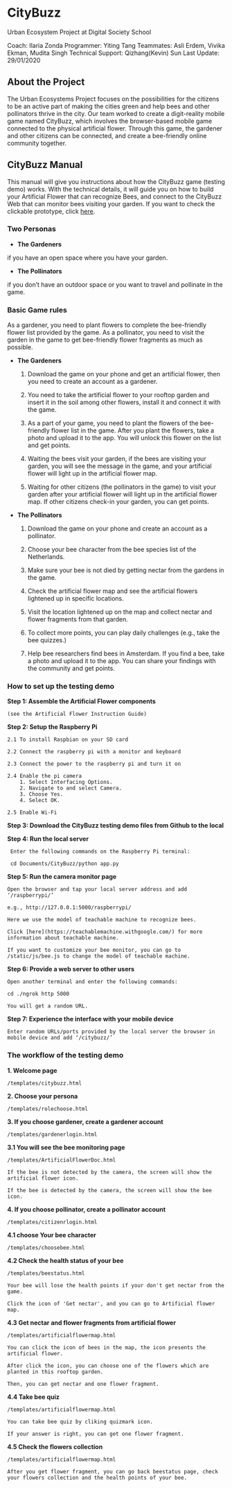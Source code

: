 # CityBuzz
Urban Ecosystem Project at Digital Society School 

Coach: Ilaria Zonda
Programmer: Yiting Tang
Teammates: Asli Erdem, Vivika Ekman, Mudita Singh
Technical Support: Qizhang(Kevin) Sun
Last Update: 29/01/2020


## About the Project
 The Urban Ecosystems Project focuses on the possibilities for the citizens to be an active part of making the cities green and help bees and other pollinators thrive in the city. Our team worked to create a digit-reality mobile game named CityBuzz, which involves the browser-based mobile game connected to the physical artificial flower. Through this game, the gardener and other citizens can be connected, and create a bee-friendly online community together.
 
 
## CityBuzz Manual
This manual will give you instructions about how the CityBuzz game (testing demo) works. With the technical details, it will guide you on how to build your Artificial Flower that can recognize Bees, and connect to the CityBuzz Web that can monitor bees visiting your garden.
If you want to check the clickable prototype, click [here](https://xd.adobe.com/view/9a9f1437-ca4f-45b2-433b-6e0755dfe5ea-ecae/?fullscreen&hints=off).

### Two Personas
* __The Gardeners__

if you have an open space where you have your garden.

* __The Pollinators__

if you don’t have an outdoor space or you want to travel and pollinate in the game.

### Basic Game rules
As a gardener, you need to plant flowers to complete the bee-friendly flower list provided by the game. As a pollinator, you need to visit the garden in the game to get bee-friendly flower fragments as much as possible.

* __The Gardeners__

    1. Download the game on your phone and get an artificial flower, then you need to create an account as a gardener. 
    
    2. You need to take the artificial flower to your rooftop garden and insert it in the soil among other flowers, install it and connect it with the game. 
    
    3. As a part of your game, you need to plant the flowers of the bee-friendly flower list in the game. After you plant the flowers, take a photo and upload it to the app. You will unlock this flower on the list and get points.
    
    4. Waiting the bees visit your garden, if the bees are visiting your garden, you will see the message in the game, and your artificial flower will light up in the artificial flower map.
    
    5. Waiting for other citizens (the pollinators in the game) to visit your garden after your artificial flower will light up in the artificial flower map. If other citizens check-in your garden, you can get points.

* __The Pollinators__

    1. Download the game on your phone and create an account as a pollinator. 
    
    2. Choose your bee character from the bee species list of the Netherlands.
    
    3. Make sure your bee is not died by getting nectar from the gardens in the game.
    
    4. Check the artificial flower map and see the artificial flowers lightened up in specific locations. 
    
    5. Visit the location lightened up on the map and collect nectar and flower fragments from that garden. 
     
    6. To collect more points, you can play daily challenges (e.g., take the bee quizzes.)
    
    7. Help bee researchers find bees in Amsterdam. If you find a bee, take a photo and upload it to the app. You can share your findings with the community and get points.
    
### How to set up the testing demo
__Step 1: Assemble the Artificial Flower components__

    (see the Artificial Flower Instruction Guide)

__Step 2: Setup the Raspberry Pi__

    2.1 To install Raspbian on your SD card
    
    2.2 Connect the raspberry pi with a monitor and keyboard
    
    2.3 Connect the power to the raspberry pi and turn it on
    
    2.4 Enable the pi camera
        1. Select Interfacing Options.
        2. Navigate to and select Camera.
        3. Choose Yes.
        4. Select OK.
        
    2.5 Enable Wi-Fi

__Step 3: Download the CityBuzz testing demo files from Github to the local__

__Step 4: Run the local server__

     Enter the following commands on the Raspberry Pi terminal: 
     
     cd Documents/CityBuzz/python app.py

__Step 5: Run the camera monitor page__

    Open the browser and tap your local server address and add ‘/raspberrypi/’
    
    e.g., http://127.0.0.1:5000/raspberrypi/
    
    Here we use the model of teachable machine to recognize bees. 
    
    Click [here](https://teachablemachine.withgoogle.com/) for more information about teachable machine.
    
    If you want to customize your bee monitor, you can go to /static/js/bee.js to change the model of teachable machine. 

__Step 6: Provide a web server to other users__

    Open another terminal and enter the following commands: 
    
    cd ./ngrok http 5000
    
    You will get a random URL.
       
__Step 7: Experience the interface with your mobile device__

    Enter random URLs/ports provided by the local server the browser in mobile device and add ‘/citybuzz/’


### The workflow of the testing demo
__1. Welcome page__

    /templates/citybuzz.html

__2. Choose your persona__

    /templates/rolechoose.html

__3. If you choose gardener, create a gardener account__

    /templates/gardenerlogin.html

__3.1 You will see the bee monitoring page__

    /templates/ArtificialFlowerDoc.html
    
    If the bee is not detected by the camera, the screen will show the artificial flower icon. 
    
    If the bee is detected by the camera, the screen will show the bee icon.

__4. If you choose pollinator, create a pollinator account__

    /templates/citizenrlogin.html

__4.1 choose Your bee character__

    /templates/choosebee.html

__4.2 Check the health status of your bee__

    /templates/beestatus.html
    
    Your bee will lose the health points if your don't get nectar from the game. 
    
    Click the icon of 'Get nectar', and you can go to Artificial flower map.

__4.3 Get nectar and flower fragments from artificial flower__

    /templates/artificialflowermap.html
    
    You can click the icon of bees in the map, the icon presents the artificial flower. 
    
    After click the icon, you can choose one of the flowers which are planted in this rooftop garden. 
    
    Then, you can get nectar and one flower fragment.

__4.4 Take bee quiz__

    /templates/artificialflowermap.html
    
    You can take bee quiz by cliking quizmark icon. 
    
    If your answer is right, you can get one flower fragment.

__4.5 Check the flowers collection__

    /templates/artificialflowermap.html
    
    After you get flower fragment, you can go back beestatus page, check your flowers collection and the health points of your bee.